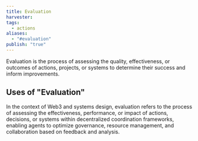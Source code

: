 ```yaml
---
title: Evaluation
harvester: 
tags:
  - actions
aliases:
  - "#evaluation"
publish: "true"
---
```


Evaluation is the process of assessing the quality, effectiveness, or outcomes of actions, projects, or systems to determine their success and inform improvements.

## Uses of "Evaluation"

In the context of Web3 and systems design, evaluation refers to the process of assessing the effectiveness, performance, or impact of actions, decisions, or systems within decentralized coordination frameworks, enabling agents to optimize governance, resource management, and collaboration based on feedback and analysis.
